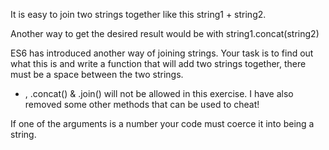 It is easy to join two strings together like this string1 + string2.

Another way to get the desired result would be with string1.concat(string2)

ES6 has introduced another way of joining strings. Your task is to find out what this is and write a function that will add two strings together, there must be a space between the two strings.

+ , .concat() & .join() will not be allowed in this exercise. I have also removed some other methods that can be used to cheat!

If one of the arguments is a number your code must coerce it into being a string.